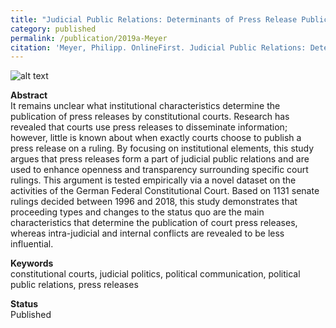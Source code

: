 ```yaml
---
title: "Judicial Public Relations: Determinants of Press Release Publication by Constitutional Courts"
category: published
permalink: /publication/2019a-Meyer
citation: 'Meyer, Philipp. OnlineFirst. Judicial Public Relations: Determinants of Press Release Publication by Constitutional Courts. Politics. DOI: 10.1177/0263395719885753'
---
```



![alt text](https://phimeyer.github.io/images/03_1_Logit_Model.jpg "Logistic regression with year fixed effects")


<p><b>Abstract</b><br>
It remains unclear what institutional characteristics determine the publication of press releases by constitutional courts. Research has revealed that courts use press releases to disseminate information; however, little is known about when exactly courts choose to publish a press release on a ruling. By focusing on institutional elements, this study argues that press releases form a part of judicial public relations and are used to enhance openness and transparency surrounding specific court rulings. This argument is tested empirically via a novel dataset on the activities of the German Federal Constitutional Court. Based on 1131 senate rulings decided between 1996 and 2018, this study demonstrates that proceeding types and changes to the status quo are the main characteristics that determine the publication of court press releases, whereas intra-judicial and internal conflicts are revealed to be less influential.</p>

<p><b>Keywords</b><br>constitutional courts, judicial politics, political communication, political public relations, press releases </p>

<p><b>Status</b><br>
  Published
